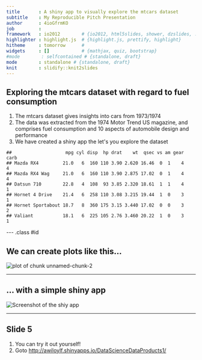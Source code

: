 ```yaml
---
title       : A shiny app to visually explore the mtcars dataset
subtitle    : My Reproducible Pitch Presentation
author      : 4ioGfrmKO
job         : 
framework   : io2012        # {io2012, html5slides, shower, dzslides, ...}
highlighter : highlight.js  # {highlight.js, prettify, highlight}
hitheme     : tomorrow      # 
widgets     : []            # {mathjax, quiz, bootstrap}
#mode        : selfcontained # {standalone, draft}
mode        : standalone # {standalone, draft}
knit        : slidify::knit2slides
---
```


## Exploring the mtcars dataset with regard to fuel consumption

1. The mtcars dataset gives insights into cars from 1973/1974
2. The data was extracted from the 1974 Motor Trend US magazine, and comprises fuel consumption and 10 aspects of automobile design and performance
3. We have created a shiny app the let's you explore the dataset


```
##                    mpg cyl disp  hp drat    wt  qsec vs am gear carb
## Mazda RX4         21.0   6  160 110 3.90 2.620 16.46  0  1    4    4
## Mazda RX4 Wag     21.0   6  160 110 3.90 2.875 17.02  0  1    4    4
## Datsun 710        22.8   4  108  93 3.85 2.320 18.61  1  1    4    1
## Hornet 4 Drive    21.4   6  258 110 3.08 3.215 19.44  1  0    3    1
## Hornet Sportabout 18.7   8  360 175 3.15 3.440 17.02  0  0    3    2
## Valiant           18.1   6  225 105 2.76 3.460 20.22  1  0    3    1
```


--- .class #id 

## We can create plots like this...

![plot of chunk unnamed-chunk-2](assets/fig/unnamed-chunk-2-1.png) 


---

## ... with a simple shiny app

![Screenshot of the shiy app](./assets/img/Screenshot.png)

---

## Slide 5

1. You can try it out yourself!
2. Goto http://awiloylf.shinyapps.io/DataScienceDataProducts1/


